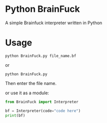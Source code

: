 # Python BrainFuck
A simple Brainfuck interpreter written in Python

# Usage
```
python BrainFuck.py file_name.bf
```
or
```
python BrainFuck.py
```
Then enter the file name.  

or use it as a module:
```python
from BrainFuck import Interpreter

bf = Interpreter(code="code here")
print(bf)
```

